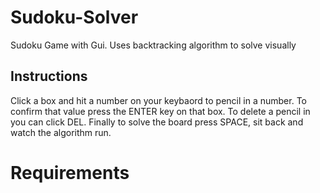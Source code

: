# Sudoku-Solver
Sudoku Game with Gui. Uses backtracking algorithm to solve visually

## Instructions
Click a box and hit a number on your keybaord to pencil in a number. To confirm that value press the ENTER key on that box. To delete a pencil in you can click DEL. Finally to solve the board press SPACE, sit back and watch the algorithm run.

# Requirements
